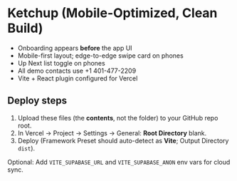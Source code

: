 # Ketchup (Mobile-Optimized, Clean Build)
- Onboarding appears **before** the app UI
- Mobile-first layout; edge-to-edge swipe card on phones
- Up Next list toggle on phones
- All demo contacts use +1 401-477-2209
- Vite + React plugin configured for Vercel

## Deploy steps
1) Upload these files (the **contents**, not the folder) to your GitHub repo root.
2) In Vercel → Project → Settings → General: **Root Directory** blank.
3) Deploy (Framework Preset should auto-detect as **Vite**; Output Directory `dist`).

Optional: Add `VITE_SUPABASE_URL` and `VITE_SUPABASE_ANON` env vars for cloud sync.
